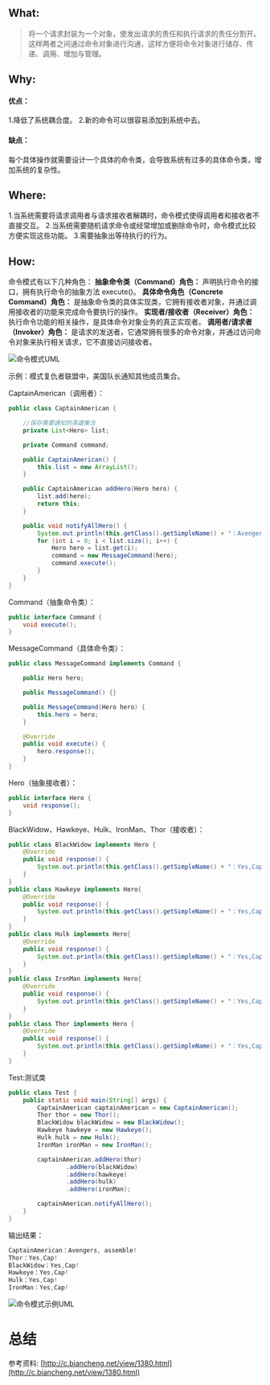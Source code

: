 

## What:

>将一个请求封装为一个对象，使发出请求的责任和执行请求的责任分割开。这样两者之间通过命令对象进行沟通，这样方便将命令对象进行储存、传递、调用、增加与管理。


## Why:
#### 优点：
1.降低了系统耦合度。 
2.新的命令可以很容易添加到系统中去。

#### 缺点：
每个具体操作就需要设计一个具体的命令类，会导致系统有过多的具体命令类，增加系统的复杂性。

## Where:

1.当系统需要将请求调用者与请求接收者解耦时，命令模式使得调用者和接收者不直接交互。
2.当系统需要随机请求命令或经常增加或删除命令时，命令模式比较方便实现这些功能。
3.需要抽象出等待执行的行为。

## How:


命令模式有以下几种角色：
**抽象命令类（Command）角色：** 声明执行命令的接口，拥有执行命令的抽象方法 execute()。
**具体命令角色（Concrete Command）角色：** 是抽象命令类的具体实现类，它拥有接收者对象，并通过调用接收者的功能来完成命令要执行的操作。
**实现者/接收者（Receiver）角色：** 执行命令功能的相关操作，是具体命令对象业务的真正实现者。
**调用者/请求者（Invoker）角色：** 是请求的发送者，它通常拥有很多的命令对象，并通过访问命令对象来执行相关请求，它不直接访问接收者。

![命令模式UML](https://raw.githubusercontent.com/MuggleLee/PicGo/master/%E8%AE%BE%E8%AE%A1%E6%A8%A1%E5%BC%8F/%E5%91%BD%E4%BB%A4%E6%A8%A1%E5%BC%8F/CommandPattern.png)

示例：模式复仇者联盟中，美国队长通知其他成员集合。

CaptainAmerican（调用者）：
```java
public class CaptainAmerican {

    //保存需要通知的英雄集合
    private List<Hero> list;

    private Command command;

    public CaptainAmerican() {
        this.list = new ArrayList();
    }

    public CaptainAmerican addHero(Hero hero) {
        list.add(hero);
        return this;
    }

    public void notifyAllHero() {
        System.out.println(this.getClass().getSimpleName() + "：Avengers, assemble!");
        for (int i = 0; i < list.size(); i++) {
            Hero hero = list.get(i);
            command = new MessageCommand(hero);
            command.execute();
        }
    }
}
```

Command（抽象命令类）：
```java
public interface Command {
    void execute();
}
```

MessageCommand（具体命令类）：
```java
public class MessageCommand implements Command {

    public Hero hero;

    public MessageCommand() {}

    public MessageCommand(Hero hero) {
        this.hero = hero;
    }

    @Override
    public void execute() {
        hero.response();
    }
}
```

Hero（抽象接收者）：
```java
public interface Hero {
    void response();
}
```
BlackWidow、Hawkeye、Hulk、IronMan、Thor（接收者）：
```java
public class BlackWidow implements Hero {
    @Override
    public void response() {
        System.out.println(this.getClass().getSimpleName() + "：Yes,Cap!");
    }
}
public class Hawkeye implements Hero{
    @Override
    public void response() {
        System.out.println(this.getClass().getSimpleName() + "：Yes,Cap!");
    }
}
public class Hulk implements Hero{
    @Override
    public void response() {
        System.out.println(this.getClass().getSimpleName() + "：Yes,Cap!");
    }
}
public class IronMan implements Hero{
    @Override
    public void response() {
        System.out.println(this.getClass().getSimpleName() + "：Yes,Cap!");
    }
}
public class Thor implements Hero {
    @Override
    public void response() {
        System.out.println(this.getClass().getSimpleName() + "：Yes,Cap!");
    }
}
```

Test:测试类
```java
public class Test {
    public static void main(String[] args) {
        CaptainAmerican captainAmerican = new CaptainAmerican();
        Thor thor = new Thor();
        BlackWidow blackWidow = new BlackWidow();
        Hawkeye hawkeye = new Hawkeye();
        Hulk hulk = new Hulk();
        IronMan ironMan = new IronMan();

        captainAmerican.addHero(thor)
                .addHero(blackWidow)
                .addHero(hawkeye)
                .addHero(hulk)
                .addHero(ironMan);

        captainAmerican.notifyAllHero();
    }
}
```
输出结果：
```java
CaptainAmerican：Avengers, assemble!
Thor：Yes,Cap!
BlackWidow：Yes,Cap!
Hawkeye：Yes,Cap!
Hulk：Yes,Cap!
IronMan：Yes,Cap!
```

![命令模式示例UML](https://raw.githubusercontent.com/MuggleLee/PicGo/master/%E8%AE%BE%E8%AE%A1%E6%A8%A1%E5%BC%8F/%E5%91%BD%E4%BB%A4%E6%A8%A1%E5%BC%8F/CommandPattern-Sample.png)


# 总结
参考资料:
[http://c.biancheng.net/view/1380.html](http://c.biancheng.net/view/1380.html)
